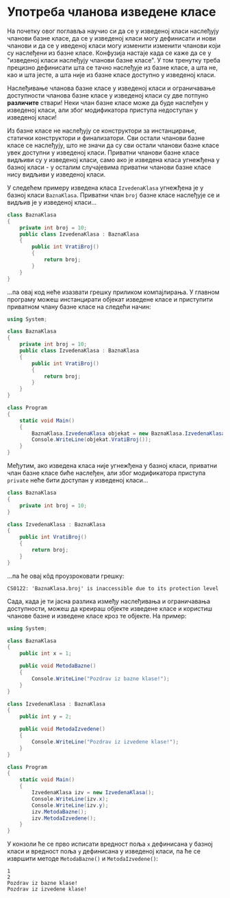 # Употреба чланова изведене класе

На почетку овог поглавља научио си да се у изведеној класи наслеђују чланови
базне класе, да се у изведеној класи могу дефинисати и нови чланови и да се у
иведеној класи могу изменити изменити чланови који су наслеђени из базне класе.
Конфузија настаје када се каже да се у "изведеној класи наслеђују чланови базне
класе". У том тренутку треба прецизно дефинисати шта се тачно наслеђује из
базне класе, а шта не, као и шта јесте, а шта није из базне класе доступно у
изведеној класи.

Наслеђивање чланова базне класе у изведеној класи и ограничавање доступности
чланова базне класе у изведеној класи су две потпуно **различите** ствари! Неки
члан базне класе може да буде наслеђен у изведеној класи, али због модификатора
приступа недоступан у изведеној класи!

Из базне класе не наслеђују се конструктори за инстанцирање, статички
конструктори и финализатори. Сви остали чланови базне класе се наслеђују, што
не значи да су сви остали чланови базне класе увек доступни у изведеној класи.
Приватни чланови базне класе видљиви су у изведеној класи, само ако је изведена
класа угнежђена у базној класи - у осталим случајевима приватни чланови базне
класе нису видљиви у изведеној класи.

У следећем примеру изведена класа `IzvedenaKlasa` угнежђена је у базној класи
`BaznaKlasa`. Приватни члан `broj` базне класе наслеђује се и видљив је у
изведеној класи...

```cs
class BaznaKlasa
{
    private int broj = 10;
    public class IzvedenaKlasa : BaznaKlasa
    {
        public int VratiBroj()
        {
            return broj;
        }
    }
}
```

...па овај код неће изазвати грешку приликом компајлирања. У главном програму
можеш инстанцирати објекат изведене класе и приступити приватном члану базне
класе на следећи начин:

```cs
using System;

class BaznaKlasa
{
    private int broj = 10;
    public class IzvedenaKlasa : BaznaKlasa
    {
        public int VratiBroj()
        {
            return broj;
        }
    }
}

class Program
{
    static void Main()
    {
        BaznaKlasa.IzvedenaKlasa objekat = new BaznaKlasa.IzvedenaKlasa();
        Console.WriteLine(objekat.VratiBroj());
    }
}
```

Међутим, ако изведена класа није угнежђена у базној класи, приватни члан базне
класе биће наслеђен, али због модификатора приступа `private` неће бити
доступан у изведеној класи...

```cs
class BaznaKlasa
{
    private int broj = 10;
}

class IzvedenaKlasa : BaznaKlasa
{
    public int VratiBroj()
    {
        return broj;
    }
}
```

...па ће овај кôд проузроковати грешку:

```text
CS0122: 'BaznaKlasa.broj' is inaccessible due to its protection level
```

Сада, када је ти јасна разлика између наслеђивања и ограничавања доступности,
можеш да креираш објекте изведене класе и користиш чланове базне и изведене
класе кроз те објекте. На пример:

```cs
using System;

class BaznaKlasa
{
    public int x = 1;

    public void MetodaBazne()
    {
        Console.WriteLine("Pozdrav iz bazne klase!");
    }
}

class IzvedenaKlasa : BaznaKlasa
{
    public int y = 2;

    public void MetodaIzvedene()
    {
        Console.WriteLine("Pozdrav iz izvedene klase!");
    }
}

class Program
{
    static void Main()
    {
        IzvedenaKlasa izv = new IzvedenaKlasa();
        Console.WriteLine(izv.x);
        Console.WriteLine(izv.y);
        izv.MetodaBazne();
        izv.MetodaIzvedene();
    }
}
```

У конзоли ће се прво исписати вредност поља `x` дефинисана у базној класи и
вредност поља `y` дефинисана у изведеној класи, па ће се извршити методе
`MetodaBazne()` и `MetodaIzvedene()`:

```text
1
2
Pozdrav iz bazne klase!
Pozdrav iz izvedene klase!
```
